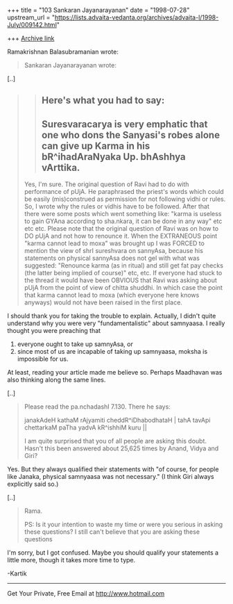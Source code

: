 +++
title = "103 Sankaran Jayanarayanan"
date = "1998-07-28"
upstream_url = "https://lists.advaita-vedanta.org/archives/advaita-l/1998-July/009142.html"

+++
[Archive link](https://lists.advaita-vedanta.org/archives/advaita-l/1998-July/009142.html)

Ramakrishnan Balasubramanian <ramakris at EROLS.COM> wrote:

> Sankaran Jayanarayanan wrote:

[..]

> > Here's what you had to say:
> > -------------
> > Suresvaracarya is very emphatic that one who dons the Sanyasi's
robes
> > alone can give up Karma in his bR^ihadAraNyaka Up. bhAshhya
vArttika.
> > -------------
>
> Yes, I'm sure. The original question of Ravi had to do with
performance
> of pUjA. He paraphrased the priest's words which could be easily
> (mis)construed as permission for not following vidhi or rules. So, I
> wrote why the rules or vidhis have to be followed. After that there
were
> some posts which went something like: "karma is useless to gain GYAna
> according to sha.nkara, it can be done in any way" etc etc etc. Please
> note that the original question of Ravi was on how to DO pUjA and not
> how to renounce it. When the EXTRANEOUS point "karma cannot lead to
> moxa" was brought up I was FORCED to mention the view of shrI
sureshvara
> on sannyAsa, because his statements on physical sannyAsa does not gel
> with what was suggested: "Renounce karma (as in ritual) and still get
> fat pay checks (the latter being implied of course)" etc, etc. If
> everyone had stuck to the thread it would have been OBVIOUS that Ravi
> was asking about pUjA from the point of view of chitta shuddhi. In
which
> case the point that karma cannot lead to moxa (which everyone here
knows
> anyways) would not have been raised in the first place.

I should thank you for taking the trouble to explain. Actually, I didn't
quite understand why you were very "fundamentalistic" about samnyaasa. I
really thought you were preaching that
1) everyone ought to take up samnyAsa, or
2) since most of us are incapable of taking up samnyaasa, moksha is
impossible for us.

At least, reading your article made me believe so. Perhaps Maadhavan was
also thinking along the same lines.

[..]

> Please read the pa.nchadashI 7.130. There he says:
>
> janakAdeH kathaM rAjyamiti cheddR^iDhabodhataH |
> tahA tavApi chettarkaM paTha yadvA kR^ishhiM kuru ||
>
>
> I am quite surprised that you of all people are asking this doubt.
> Hasn't this been answered about 25,625 times by Anand, Vidya and Giri?

Yes. But they always qualified their statements with "of course, for
people like Janaka, physical samnyaasa was not necessary." (I think Giri
always explicitly said so.)

[..]

> Rama.
>
> PS: Is it your intention to waste my time or were you serious in
asking
> these questions? I still can't believe that you are asking these
> questions

I'm sorry, but I got confused. Maybe you should qualify your statements
a little more, though it takes more time to type.

-Kartik

______________________________________________________
Get Your Private, Free Email at http://www.hotmail.com

